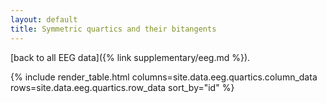 ```yaml
---
layout: default
title: Symmetric quartics and their bitangents
---
```


[back to all EEG data]({% link supplementary/eeg.md %}).

{% include render_table.html
   columns=site.data.eeg.quartics.column_data
   rows=site.data.eeg.quartics.row_data
   sort_by="id"
%}
